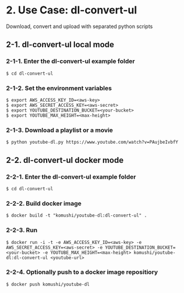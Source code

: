 # 2. Use Case: dl-convert-ul
Download, convert and upload with separated python scripts

## 2-1. dl-convert-ul local mode
### 2-1-1. Enter the dl-convert-ul example folder
```
$ cd dl-convert-ul
```

### 2-1-2. Set the environment variables
```
$ export AWS_ACCESS_KEY_ID=<aws-key>
$ export AWS_SECRET_ACCESS_KEY=<aws-secret>
$ export YOUTUBE_DESTINATION_BUCKET=<your-bucket>
$ export YOUTUBE_MAX_HEIGHT=<max-height>
```

### 2-1-3. Download a playlist or a movie
```
$ python youtube-dl.py https://www.youtube.com/watch?v=PAujbeIvbfY
```

## 2-2. dl-convert-ul docker mode
### 2-2-1. Enter the dl-convert-ul example folder
```
$ cd dl-convert-ul
```

### 2-2-2. Build docker image

```
$ docker build -t "komushi/youtube-dl:dl-convert-ul" .
```

### 2-2-3. Run

```
$ docker run -i -t -e AWS_ACCESS_KEY_ID=<aws-key> -e AWS_SECRET_ACCESS_KEY=<aws-secret> -e YOUTUBE_DESTINATION_BUCKET=<your-bucket> -e YOUTUBE_MAX_HEIGHT=<max-height> komushi/youtube-dl:dl-convert-ul <youtube-url>
```

### 2-2-4. Optionally push to a docker image repositiory

```
$ docker push komushi/youtube-dl
```